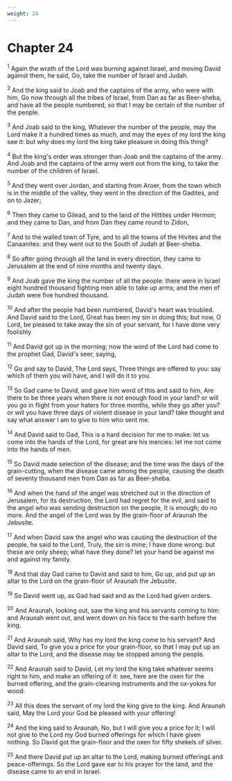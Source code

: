 ```yaml
---
weight: 24
---
```


# Chapter 24

<sup>1</sup> Again the wrath of the Lord was burning against Israel, and moving David against them, he said, Go, take the number of Israel and Judah. 

<sup>2</sup> And the king said to Joab and the captains of the army, who were with him, Go now through all the tribes of Israel, from Dan as far as Beer-sheba, and have all the people numbered, so that I may be certain of the number of the people. 

<sup>3</sup> And Joab said to the king, Whatever the number of the people, may the Lord make it a hundred times as much, and may the eyes of my lord the king see it: but why does my lord the king take pleasure in doing this thing? 

<sup>4</sup> But the king's order was stronger than Joab and the captains of the army. And Joab and the captains of the army went out from the king, to take the number of the children of Israel. 

<sup>5</sup> And they went over Jordan, and starting from Aroer, from the town which is in the middle of the valley, they went in the direction of the Gadites, and on to Jazer; 

<sup>6</sup> Then they came to Gilead, and to the land of the Hittites under Hermon; and they came to Dan, and from Dan they came round to Zidon, 

<sup>7</sup> And to the walled town of Tyre, and to all the towns of the Hivites and the Canaanites: and they went out to the South of Judah at Beer-sheba. 

<sup>8</sup> So after going through all the land in every direction, they came to Jerusalem at the end of nine months and twenty days. 

<sup>9</sup> And Joab gave the king the number of all the people: there were in Israel eight hundred thousand fighting men able to take up arms; and the men of Judah were five hundred thousand. 

<sup>10</sup> And after the people had been numbered, David's heart was troubled. And David said to the Lord, Great has been my sin in doing this; but now, O Lord, be pleased to take away the sin of your servant, for I have done very foolishly 

<sup>11</sup> And David got up in the morning; now the word of the Lord had come to the prophet Gad, David's seer, saying, 

<sup>12</sup> Go and say to David, The Lord says, Three things are offered to you: say which of them you will have, and I will do it to you. 

<sup>13</sup> So Gad came to David, and gave him word of this and said to him, Are there to be three years when there is not enough food in your land? or will you go in flight from your haters for three months, while they go after you? or will you have three days of violent disease in your land? take thought and say what answer I am to give to him who sent me. 

<sup>14</sup> And David said to Gad, This is a hard decision for me to make: let us come into the hands of the Lord, for great are his mercies: let me not come into the hands of men. 

<sup>15</sup> So David made selection of the disease; and the time was the days of the grain-cutting, when the disease came among the people, causing the death of seventy thousand men from Dan as far as Beer-sheba. 

<sup>16</sup> And when the hand of the angel was stretched out in the direction of Jerusalem, for its destruction, the Lord had regret for the evil, and said to the angel who was sending destruction on the people, It is enough; do no more. And the angel of the Lord was by the grain-floor of Araunah the Jebusite. 

<sup>17</sup> And when David saw the angel who was causing the destruction of the people, he said to the Lord, Truly, the sin is mine; I have done wrong: but these are only sheep; what have they done? let your hand be against me and against my family. 

<sup>18</sup> And that day Gad came to David and said to him, Go up, and put up an altar to the Lord on the grain-floor of Araunah the Jebusite. 

<sup>19</sup> So David went up, as Gad had said and as the Lord had given orders. 

<sup>20</sup> And Araunah, looking out, saw the king and his servants coming to him: and Araunah went out, and went down on his face to the earth before the king. 

<sup>21</sup> And Araunah said, Why has my lord the king come to his servant? And David said, To give you a price for your grain-floor, so that I may put up an altar to the Lord, and the disease may be stopped among the people. 

<sup>22</sup> And Araunah said to David, Let my lord the king take whatever seems right to him, and make an offering of it: see, here are the oxen for the burned offering, and the grain-cleaning instruments and the ox-yokes for wood: 

<sup>23</sup> All this does the servant of my lord the king give to the king. And Araunah said, May the Lord your God be pleased with your offering! 

<sup>24</sup> And the king said to Araunah, No, but I will give you a price for it; I will not give to the Lord my God burned offerings for which I have given nothing. So David got the grain-floor and the oxen for fifty shekels of silver. 

<sup>25</sup> And there David put up an altar to the Lord, making burned offerings and peace-offerings. So the Lord gave ear to his prayer for the land, and the disease came to an end in Israel. 

